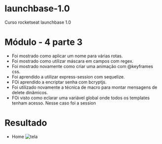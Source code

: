 # launchbase-1.0
Curso rocketseat launchbase 1.0

# Módulo - 4 parte 3

 - Foi mostrado como aplicar um nome para várias rotas.
 - Foi mostrado como utilizar máscara em campos com regex.
 - Foi mostrado novamente como criar uma animação com @keyframes css.
 - Foi aprendido a utilizar express-session com sequelize.
 - FOi aprendido a encriptar senha com bcryptjs.
 - Foi utilizado novamente a técnica de macro para montar mensagens de delete dinâmicos.
 - FOi visto como eclarar uma variável global onde todos os templates tenham acesso. Nesse caso foi a session
# Resultado

- Home
![tela]()
